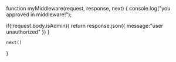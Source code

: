 function myMiddleware(request, response, next) {
  console.log("you approved in middleware!");
  
  if(!request.body.isAdmin){
    return response.json({ message:"user unauthorized" })
  }
  
    next()
}
